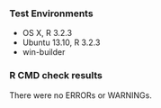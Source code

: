 ### Test Environments


* OS X, R 3.2.3
* Ubuntu 13.10, R 3.2.3
* win-builder



### R CMD check results

There were no ERRORs or WARNINGs.

